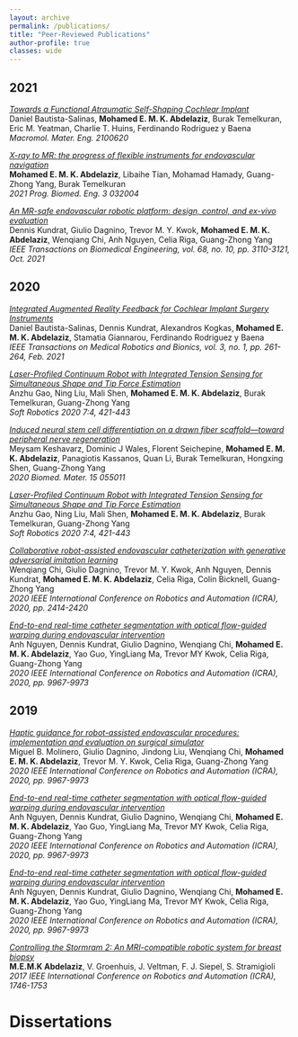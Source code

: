```yaml
---
layout: archive
permalink: /publications/
title: "Peer-Reviewed Publications"
author-profile: true
classes: wide
---
```


## 2021


[*Towards a Functional Atraumatic Self-Shaping Cochlear Implant*](https://onlinelibrary.wiley.com/doi/full/10.1002/mame.202100620) <br />
Daniel Bautista-Salinas, **Mohamed E. M. K. Abdelaziz**, Burak Temelkuran, Eric M. Yeatman, Charlie T. Huins, Ferdinando Rodriguez y Baena <br />
*Macromol. Mater. Eng. 2100620*

[*X-ray to MR: the progress of flexible instruments for endovascular navigation*](https://iopscience.iop.org/article/10.1088/2516-1091/ac12d6/meta) <br />
**Mohamed E. M. K. Abdelaziz**, Libaihe Tian, Mohamad Hamady, Guang-Zhong Yang, Burak Temelkuran  <br />
*2021 Prog. Biomed. Eng. 3 032004*

[*An MR-safe endovascular robotic platform: design, control, and ex-vivo evaluation*](https://ieeexplore.ieee.org/abstract/document/9376657) <br />
Dennis Kundrat, Giulio Dagnino, Trevor M. Y.  Kwok, **Mohamed E. M. K. Abdelaziz**, Wenqiang Chi, Anh Nguyen, Celia Riga, Guang-Zhong Yang  <br />
*IEEE Transactions on Biomedical Engineering, vol. 68, no. 10, pp. 3110-3121, Oct. 2021*

## 2020

[*Integrated Augmented Reality Feedback for Cochlear Implant Surgery Instruments*](https://ieeexplore.ieee.org/abstract/document/9305711) <br />
Daniel Bautista-Salinas, Dennis Kundrat, Alexandros Kogkas, **Mohamed E. M. K. Abdelaziz**, Stamatia Giannarou, Ferdinando Rodriguez y Baena <br />
*IEEE Transactions on Medical Robotics and Bionics, vol. 3, no. 1, pp. 261-264, Feb. 2021*

[*Laser-Profiled Continuum Robot with Integrated Tension Sensing for Simultaneous Shape and Tip Force Estimation*](https://www.liebertpub.com/doi/full/10.1089/soro.2019.0051) <br />
Anzhu Gao, Ning Liu, Mali Shen, **Mohamed E. M. K. Abdelaziz**, Burak Temelkuran, Guang-Zhong Yang <br />
*Soft Robotics 2020 7:4, 421-443*

[*Induced neural stem cell differentiation on a drawn fiber scaffold—toward peripheral nerve regeneration*](https://iopscience.iop.org/article/10.1088/1748-605X/ab8d12/meta) <br />
Meysam Keshavarz, Dominic J Wales, Florent Seichepine, **Mohamed E. M. K. Abdelaziz**, Panagiotis Kassanos, Quan Li, Burak Temelkuran, Hongxing Shen, Guang-Zhong Yang <br />
*2020 Biomed. Mater. 15 055011*

[*Laser-Profiled Continuum Robot with Integrated Tension Sensing for Simultaneous Shape and Tip Force Estimation*](https://www.liebertpub.com/doi/full/10.1089/soro.2019.0051) <br />
Anzhu Gao, Ning Liu, Mali Shen, **Mohamed E. M. K. Abdelaziz**, Burak Temelkuran, Guang-Zhong Yang <br />
*Soft Robotics 2020 7:4, 421-443*

[*Collaborative robot-assisted endovascular catheterization with generative adversarial imitation learning*](https://ieeexplore.ieee.org/abstract/document/9196912) <br />
Wenqiang Chi, Giulio Dagnino, Trevor M. Y. Kwok, Anh Nguyen, Dennis Kundrat, **Mohamed E. M. K. Abdelaziz**, Celia Riga, Colin Bicknell, Guang-Zhong Yang <br />
*2020 IEEE International Conference on Robotics and Automation (ICRA), 2020, pp. 2414-2420*

[*End-to-end real-time catheter segmentation with optical flow-guided warping during endovascular intervention*](https://ieeexplore.ieee.org/abstract/document/9197307) <br />
Anh Nguyen, Dennis Kundrat, Giulio Dagnino, Wenqiang Chi, **Mohamed E. M. K. Abdelaziz**, Yao Guo, YingLiang Ma, Trevor MY Kwok, Celia Riga, Guang-Zhong Yang <br />
*2020 IEEE International Conference on Robotics and Automation (ICRA), 2020, pp. 9967-9973*

## 2019
[*Haptic guidance for robot-assisted endovascular procedures: implementation and evaluation on surgical simulator*](https://ieeexplore.ieee.org/abstract/document/8967712) <br />
Miguel B. Molinero, Giulio Dagnino, Jindong Liu, Wenqiang Chi, **Mohamed E. M. K. Abdelaziz**, Trevor M. Y. Kwok, Celia Riga, Guang-Zhong Yang <br />
*2020 IEEE International Conference on Robotics and Automation (ICRA), 2020, pp. 9967-9973*

[*End-to-end real-time catheter segmentation with optical flow-guided warping during endovascular intervention*](https://ieeexplore.ieee.org/abstract/document/9197307) <br />
Anh Nguyen, Dennis Kundrat, Giulio Dagnino, Wenqiang Chi, **Mohamed E. M. K. Abdelaziz**, Yao Guo, YingLiang Ma, Trevor MY Kwok, Celia Riga, Guang-Zhong Yang <br />
*2020 IEEE International Conference on Robotics and Automation (ICRA), 2020, pp. 9967-9973*

[*End-to-end real-time catheter segmentation with optical flow-guided warping during endovascular intervention*](https://ieeexplore.ieee.org/abstract/document/9197307) <br />
Anh Nguyen, Dennis Kundrat, Giulio Dagnino, Wenqiang Chi, **Mohamed E. M. K. Abdelaziz**, Yao Guo, YingLiang Ma, Trevor MY Kwok, Celia Riga, Guang-Zhong Yang <br />
*2020 IEEE International Conference on Robotics and Automation (ICRA), 2020, pp. 9967-9973*



[*Controlling the Stormram 2: An MRI-compatible robotic system for breast biopsy*](https://ieeexplore.ieee.org/document/7989206) <br />
**M.E.M.K Abdelaziz**, V. Groenhuis, J. Veltman, F. J. Siepel, S. Stramigioli <br />
*2017 IEEE International Conference on Robotics and Automation (ICRA), 1746-1753*


# Dissertations
